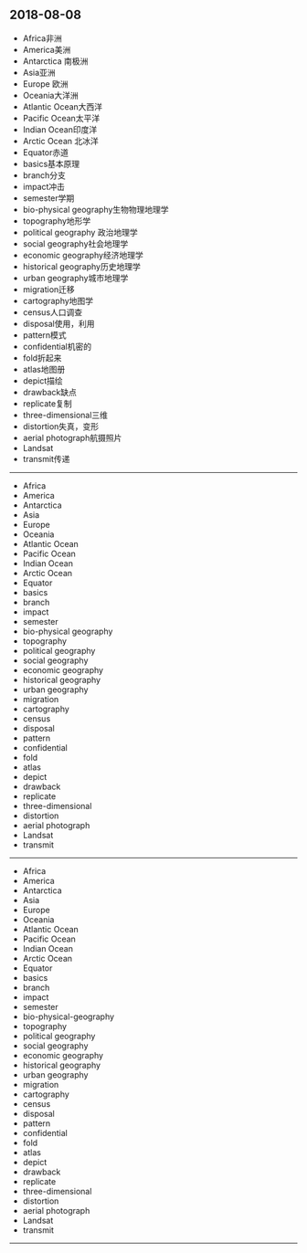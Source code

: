 2018-08-08
---
- Africa非洲
- America美洲
- Antarctica 南极洲
- Asia亚洲
- Europe 欧洲
- Oceania大洋洲
- Atlantic Ocean大西洋 
- Pacific Ocean太平洋
- Indian Ocean印度洋
- Arctic Ocean 北冰洋
- Equator赤道
- basics基本原理
- branch分支
- impact冲击
- semester学期
- bio-physical geography生物物理地理学
- topography地形学
- political geography 政治地理学
- social geography社会地理学
- economic geography经济地理学
- historical geography历史地理学
- urban geography城市地理学
- migration迁移
- cartography地图学
- census人口调查
- disposal使用，利用
- pattern模式
- confidential机密的
- fold折起来
- atlas地图册
- depict描绘
- drawback缺点
- replicate复制
- three-dimensional三维
- distortion失真，变形
- aerial photograph航摄照片
- Landsat
- transmit传递
---
- Africa 
- America 
- Antarctica
- Asia
- Europe 
- Oceania 
- Atlantic Ocean 
- Pacific Ocean 
- Indian Ocean 
- Arctic Ocean 
- Equator 
- basics 
- branch 
- impact 
- semester 
- bio-physical geography 
- topography 
- political geography 
- social geography 
- economic geography 
- historical geography 
- urban geography 
- migration 
- cartography 
- census 
- disposal 
- pattern 
- confidential 
- fold 
- atlas 
- depict 
- drawback
- replicate 
- three-dimensional 
- distortion 
- aerial photograph 
- Landsat 
- transmit 
---
- Africa 
- America 
- Antarctica 
- Asia 
- Europe 
- Oceania 
- Atlantic Ocean 
- Pacific Ocean 
- Indian Ocean 
- Arctic Ocean 
- Equator 
- basics
- branch 
- impact 
- semester 
- bio-physical-geography 
- topography 
- political geography 
- social geography 
- economic geography 
- historical geography 
- urban geography 
- migration 
- cartography 
- census 
- disposal 
- pattern 
- confidential 
- fold 
- atlas 
- depict 
- drawback 
- replicate 
- three-dimensional 
- distortion 
- aerial photograph 
- Landsat 
- transmit 
---